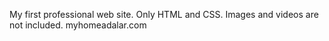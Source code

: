 My first professional web site. Only HTML and CSS. Images and videos are not included. myhomeadalar.com
